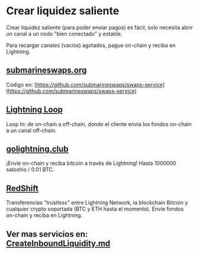 # Crear liquidez saliente

Crear liquidez saliente \(para poder enviar pagos\) es fácil, solo necesita abrir un canal a un nodo "bien conectado" y estable.

Para recargar canales \(vacíos\) agotados, pague on-chain y reciba en Lightning.

## [submarineswaps.org](https://submarineswaps.org/)

Código en: [https://github.com/submarineswaps/swaps-service](https://github.com/submarineswaps/swaps-service)

## [Lightning Loop](https://github.com/lightninglabs/loop)

Loop In: de on-chain a off-chain, donde el cliente envía los fondos on-chain a un canal off-chain.

## [golightning.club](https://golightning.club/)

¡Envíe on-chain y reciba bitcoin a través de Lightning! Hasta 1000000 satoshis / 0.01 BTC.

## [RedShift](https://ion.radar.tech/redshift)

Transferencias "trustless" entre Lightning Network, la blockchain Bitcoin y cualquier crypto soportada \(BTC y ETH hasta el momento\). Envíe fondos on-chain y reciba en Lightning.

## Ver mas servicios en: [CreateInboundLiquidity.md](createinboundliquidity.md)
